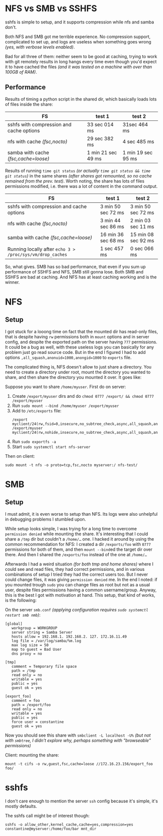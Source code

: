 # NFS vs SMB vs SSHFS

sshfs is simple to setup, and it supports compression while nfs and samba don't.

Both NFS and SMB got me terrible experience. No compression support, complicated to set up, and logs are useless when something goes wrong *(yes, with verbose levels enabled)*.

Bad for all three of them: neither seem to be good at caching, trying to work with git remotely results in long hangs every time even though you'd expect it to have cached the files *(and it was tested on a machine with over than 100GB of RAM)*.

## Performance

Results of timing a python script in the shared dir, which basically loads lots of files inside the share:

FS                                       | test 1  | test 2
---------------------------------------- | ------  | -----
sshfs with compression and cache options | 33 sec 014 ms  | 31sec 464 ms
nfs with cache *(fsc,nocto)*             | 29 sec 382 ms  | 4 sec 485 ms
samba with cache *(fsc,cache=loose)*     | 1 min 21 sec 49 ms | 1 min 19 sec 95 ms

Results of running `time git status` *(or actually `time git status && time git status`)* in the same shares *(after shares got remounted, so no cache remained from the prev. test)*. Worth noting, the share has lots of files permissions modified, i.e. there was a lot of content in the command output.

FS                                       | test 1   | test 2
---------------------------------------- | -------- | -----
sshfs with compression and cache options | 3 min 50 sec 72 ms  | 3 min 50 sec 72 ms
nfs with cache *(fsc,nocto)*             | 3 min 44 sec 86 ms  | 2 min 03 sec 11 ms
samba with cache *(fsc,cache=loose)*     | 16 min 36 sec 68 ms | 15 min 08 sec 92 ms
Running locally after `echo 3 > /proc/sys/vm/drop_caches`              | 1 sec 457 ms        | 0 sec 066 ms

So, what gives. SMB has so bad performance, that even if you sum up performance of SSHFS and NFS, SMB still gonna lose. Both SMB and SSHFS are bad at caching. And NFS has at least caching working and is the winner.

# NFS

## Setup

I got stuck for a looong time on fact that the mounted dir has read-only files, that is despite having `rw` permissions both in `mount` options and in server config, and despite the exported path on the server having `777` permissions. It could be a bug as well, with these useless logs you can basically for any problem just go read source code. But in the end I figured I had to add options `,all_squash,anonuid=1000,anongid=1000` to `exports` file.

The complicated thing is, NFS doesn't allow to just share a directory. You need to create a directory under root, mount the directory you wanted to share, and then share the directory you mounted it over. It goes like:

Suppose you want to share `/home/myuser`. First do on server:

1. Create `/export/myuser` dirs and do `chmod 0777 /export/ && chmod 0777 /export/myuser`
2. Run `sudo mount --bind /home/myuser /export/myuser`
3. Add to `/etc/exports` file:
    ```
    /export        myclient/24(rw,fsid=0,insecure,no_subtree_check,async,all_squash,anonuid=1000,anongid=1000)
    /export/myuser myclient/24(rw,nohide,insecure,no_subtree_check,async,all_squash,anonuid=1000,anongid=1000)

    ```
4. Run `sudo exportfs -a`
5. Start `sudo systemctl start nfs-server`

Then on client:

```
sudo mount -t nfs -o proto=tcp,fsc,nocto myserver:/ nfs-test/
```

# SMB

## Setup

I must admit, it is even worse to setup than NFS. Its logs were also unhelpful in debugging problems I stumbled upon.

While setup looks simple, I was trying for a long time to overcome `permission denied` while mounting the share. It's interesting that I could share a `/tmp` dir but couldn't a `/home/…` one. I hacked it around by using the common recommendation for NFS: I created a dir `/exports/foo` with `0777` permissions for both of them, and then `mount --bind`ed the target dir over there. And then I shared the `/exports/foo` instead of the one at `/home/…`

Afterwards I had a weird situation *(for both tmp and home shares)* where I could see and read files, they had correct permissions, and in various combinations of setup I tried they had the correct users too. But I never could change files, it was giving `permission denied` me. In the end I noted: if you mounted trough `sudo` you can change files as root but not as a usual user, despite files permissions having a common username/group. Anyway, this is the best I got with motivation at hand. This setup, that kind of works, is the following:

On the server `smb.conf` *(applying configuration requires `sudo systemctl restart smb nmb`)*:

```
[global]
   workgroup = WORKGROUP
   server string = Samba Server
   hosts allow = 192.168.1. 192.168.2. 127. 172.16.11.49
   log file = /var/log/samba/%m.log
   max log size = 50
   map to guest = Bad User
   dns proxy = no

[tmp]
   comment = Temporary file space
   path = /tmp
   read only = no
   writable = yes
   public = yes
   guest ok = yes

[export_foo]
   comment = foo
   path = /export/foo
   read only = no
   writable = yes
   public = yes
   force user = constantine
   guest ok = yes
```

Now you should see this share with `smbclient -L localhost -U%` *(but not with `smbtree`, I didn't explore why, perhaps something with "browseable" permissions)*

Client: mounting the share:

```
mount -t cifs -o rw,guest,fsc,cache=loose //172.16.23.156/export_foo foo/
```

# sshfs

I don't care enough to mention the server `ssh` config because it's simple, it's mostly defaults.

The sshfs call might be of interest though:

```
sshfs -o allow_other,kernel_cache,cache=yes,compression=yes constantine@myserver:/home/foo/bar mnt_dir
```
